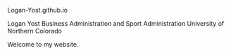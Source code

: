 Logan-Yost.github.io

Logan Yost
Business Administration and Sport Administration
University of Northern Colorado

Welcome to my website.
